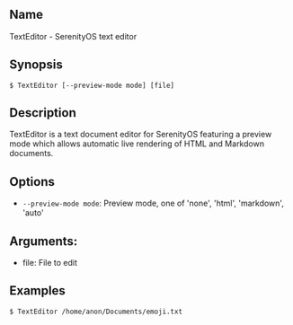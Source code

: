 ## Name

TextEditor - SerenityOS text editor

## Synopsis

```**sh
$ TextEditor [--preview-mode mode] [file]
```

## Description

TextEditor is a text document editor for SerenityOS featuring a preview mode
which allows automatic live rendering of HTML and Markdown documents.

## Options

* `--preview-mode mode`: Preview mode, one of 'none', 'html', 'markdown', 'auto'

## Arguments:

* file: File to edit

## Examples

```sh
$ TextEditor /home/anon/Documents/emoji.txt
```
